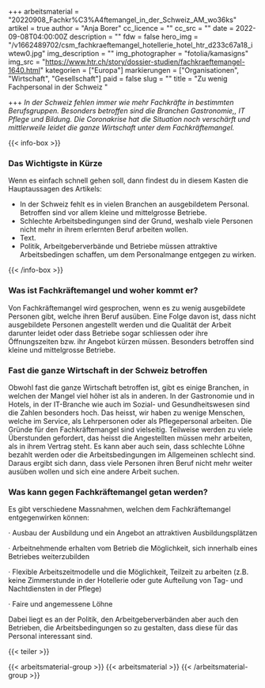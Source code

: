 +++
arbeitsmaterial = "20220908_Fachkr%C3%A4ftemangel_in_der_Schweiz_AM_wo36ks"
artikel = true
author = "Anja Borer"
cc_licence = ""
cc_src = ""
date = 2022-09-08T04:00:00Z
description = ""
fdw = false
hero_img = "/v1662489702/csm_fachkraeftemangel_hotellerie_hotel_htr_d233c67a18_iwtew0.jpg"
img_description = ""
img_photographer = "fotolia/kamasigns"
img_src = "https://www.htr.ch/story/dossier-studien/fachkraeftemangel-1640.html"
kategorien = ["Europa"]
markierungen = ["Organisationen", "Wirtschaft", "Gesellschaft"]
paid = false
slug = ""
title = "Zu wenig Fachpersonal in der Schweiz "

+++
_In der Schweiz fehlen immer wie mehr Fachkräfte in bestimmten Berufsgruppen. Besonders betroffen sind die Branchen Gastronomie,, IT Pflege und Bildung. Die Coronakrise hat die Situation noch verschärft und mittlerweile leidet die ganze Wirtschaft unter dem Fachkräftemangel._

{{< info-box >}} <h3>Das Wichtigste in Kürze</h3>

<p>Wenn es einfach schnell gehen soll, dann findest du in diesem Kasten die Hauptaussagen des Artikels:</p>

<ul>

<li>In der Schweiz fehlt es in vielen Branchen an ausgebildetem Personal. Betroffen sind vor allem kleine und mittelgrosse Betriebe.</li>

<li>Schlechte Arbeitsbedingungen sind der Grund, weshalb viele Personen nicht mehr in ihrem erlernten Beruf arbeiten wollen.</li>

<li>Text.</li>

<li>Politik, Arbeitgeberverbände und Betriebe müssen attraktive Arbeitsbedingen schaffen, um dem Personalmange entgegen zu wirken.</li>

</ul> {{< /info-box >}}

### Was ist Fachkräftemangel und woher kommt er?

Von Fachkräftemangel wird gesprochen, wenn es zu wenig ausgebildete Personen gibt, welche ihren Beruf ausüben. Eine Folge davon ist, dass nicht ausgebildete Personen angestellt werden und die Qualität der Arbeit darunter leidet oder dass Betriebe sogar schliessen oder ihre Öffnungszeiten bzw. ihr Angebot kürzen müssen. Besonders betroffen sind kleine und mittelgrosse Betriebe.

### Fast die ganze Wirtschaft in der Schweiz betroffen

Obwohl fast die ganze Wirtschaft betroffen ist, gibt es einige Branchen, in welchen der Mangel viel höher ist als in anderen. In der Gastronomie und in Hotels, in der IT-Branche wie auch im Sozial- und Gesundheitswesen sind die Zahlen besonders hoch. Das heisst, wir haben zu wenige Menschen, welche im Service, als Lehrpersonen oder als Pflegepersonal arbeiten. Die Gründe für den Fachkräftemangel sind vielseitig. Teilweise werden zu viele Überstunden gefordert, das heisst die Angestellten müssen mehr arbeiten, als in ihrem Vertrag steht. Es kann aber auch sein, dass schlechte Löhne bezahlt werden oder die Arbeitsbedingungen im Allgemeinen schlecht sind. Daraus ergibt sich dann, dass viele Personen ihren Beruf nicht mehr weiter ausüben wollen und sich eine andere Arbeit suchen.

### Was kann gegen Fachkräftemangel getan werden?

Es gibt verschiedene Massnahmen, welchen dem Fachkräftemangel entgegenwirken können:

· Ausbau der Ausbildung und ein Angebot an attraktiven Ausbildungsplätzen

· Arbeitnehmende erhalten vom Betrieb die Möglichkeit, sich innerhalb eines Betriebes weiterzubilden

· Flexible Arbeitszeitmodelle und die Möglichkeit, Teilzeit zu arbeiten (z.B. keine Zimmerstunde in der Hotellerie oder gute Aufteilung von Tag- und Nachtdiensten in der Pflege)

· Faire und angemessene Löhne

Dabei liegt es an der Politik, den Arbeitgeberverbänden aber auch den Betrieben, die Arbeitsbedingungen so zu gestalten, dass diese für das Personal interessant sind.

{{< teiler >}}

{{< arbeitsmaterial-group >}} {{< arbeitsmaterial >}} {{< /arbeitsmaterial-group >}}